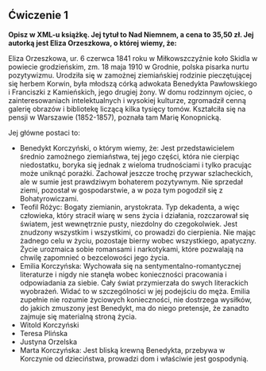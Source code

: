 ## Ćwiczenie 1 ##

**Opisz w XML-u książkę. Jej tytuł to Nad Niemnem, a cena to 35,50 zł. Jej autorką jest Eliza Orzeszkowa, o której wiemy, że:**

Eliza Orzeszkowa, ur. 6 czerwca 1841 roku w Miłkowszczyźnie koło Skidla w powiecie grodzieńskim, zm. 18 maja 1910 w Grodnie, polska pisarka nurtu pozytywizmu. Urodziła się w zamożnej ziemiańskiej rodzinie pieczętującej się herbem Korwin, była młodszą córką adwokata Benedykta Pawłowskiego i Franciszki z Kamieńskich, jego drugiej żony. W domu rodzinnym ojciec, o zainteresowaniach intelektualnych i wysokiej kulturze, zgromadził cenną galerię obrazów i bibliotekę liczącą kilka tysięcy tomów. Kształciła się na pensji w Warszawie (1852-1857), poznała tam Marię Konopnicką.

Jej główne postaci to:
*   Benedykt Korczyński, o którym wiemy, że:
Jest przedstawicielem średnio zamożnego ziemiaństwa, tej jego części, która nie cierpiąc niedostatku, boryka się jednak z wieloma trudnościami i tylko pracując może uniknąć porażki. Zachował jeszcze trochę przywar szlacheckich, ale w sumie jest prawdziwym bohaterem pozytywnym. Nie sprzedał ziemi, pozostał w gospodarstwie, a w poza tym pogodził się z Bohatyrowiczami.
*   Teofil Różyc:
Bogaty ziemianin, arystokrata. Typ dekadenta, a więc człowieka, który stracił wiarę w sens życia i działania, rozczarował się światem, jest wewnętrznie pusty, niezdolny do czegokolwiek. Jest znudzony wszystkim i wszystkimi, co prowadzi do cierpienia. Nie mając żadnego celu w życiu, pozostaje bierny wobec wszystkiego, apatyczny. Życie urozmaica sobie romansami i narkotykami, które pozwalają na chwilę zapomnieć o bezcelowości jego życia.
*   Emilia Korczyńska:
Wychowała się na sentymentalno-romantycznej literaturze i nigdy nie stanęła wobec konieczności pracowania i odpowiadania za siebie. Cały świat przymierzała do swych literackich wyobrażeń. Widać to w szczególności w jej podejściu do męża. Emilia zupełnie nie rozumie życiowych konieczności, nie dostrzega wysiłków, do jakich zmuszony jest Benedykt, ma do niego pretensje, że zanadto zajmuje się materialną stroną życia.
*   Witold Korczyński
*   Teresa Plińska
*   Justyna Orzelska
*   Marta Korczyńska:
Jest bliską krewną Benedykta, przebywa w Korczynie od dzieciństwa, prowadzi dom i właściwie jest gospodynią.
 
